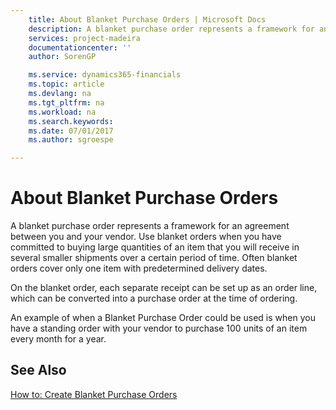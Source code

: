 ```yaml
---
    title: About Blanket Purchase Orders | Microsoft Docs
    description: A blanket purchase order represents a framework for an agreement between you and your vendor. Use blanket orders when you have committed to buying large quantities of an item that you will receive in several smaller shipments over a certain period of time. Often blanket orders cover only one item with predetermined delivery dates.
    services: project-madeira
    documentationcenter: ''
    author: SorenGP

    ms.service: dynamics365-financials
    ms.topic: article
    ms.devlang: na
    ms.tgt_pltfrm: na
    ms.workload: na
    ms.search.keywords:
    ms.date: 07/01/2017
    ms.author: sgroespe

---
```

# About Blanket Purchase Orders
A blanket purchase order represents a framework for an agreement between you and your vendor. Use blanket orders when you have committed to buying large quantities of an item that you will receive in several smaller shipments over a certain period of time. Often blanket orders cover only one item with predetermined delivery dates.  
  
 On the blanket order, each separate receipt can be set up as an order line, which can be converted into a purchase order at the time of ordering.  
  
 An example of when a Blanket Purchase Order could be used is when you have a standing order with your vendor to purchase 100 units of an item every month for a year.  
  
## See Also  
 [How to: Create Blanket Purchase Orders](../how-to-create-blanket-purchase-orders.md)